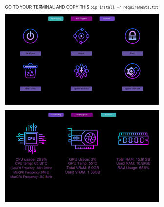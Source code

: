GO TO YOUR TERMINAL AND COPY THIS
`pip install -r requirements.txt`

![Monitor Screenshot](images/photo1.png)

![System Screenshot](images/photo2.png)